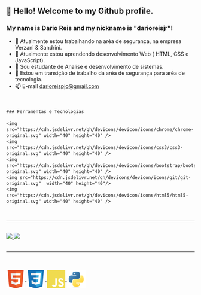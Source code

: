 ## 👋 Hello! Welcome to my Github profile.
### My name is Dario Reis and my nickname is "darioreisjr"!

- 🔭 Atualmente estou trabalhando na aréa de segurança, na empresa Verzani & Sandrini.
- 🌱 Atualmente estou aprendendo desenvolvimento Web ( HTML, CSS e JavaScript).
- 👯 Sou estudante de Analise e desenvolvimento de sistemas.
- 💬 Estou em transição de trabalho da aréa de segurança para aréa de tecnologia.
- 📫 E-mail darioreispjc@gmail.com

<div style="display: inline_block"><br>
  
    ### Ferramentas e Tecnologias

    <img src="https://cdn.jsdelivr.net/gh/devicons/devicon/icons/chrome/chrome-original.svg" width="40" height="40" />
    <img src="https://cdn.jsdelivr.net/gh/devicons/devicon/icons/css3/css3-original.svg" width="40" height="40" />
    <img src="https://cdn.jsdelivr.net/gh/devicons/devicon/icons/bootstrap/bootstrap-original.svg" width="40" height="40" />
    <img src="https://cdn.jsdelivr.net/gh/devicons/devicon/icons/git/git-original.svg"  width="40" height="40"/>
    <img src="https://cdn.jsdelivr.net/gh/devicons/devicon/icons/html5/html5-original.svg" width="40" height="40" />
  
<div>







<br>
<hr>
<br>
<div>
  <a href="https://github.com/darioreisjr">
  <img height="140em" src="https://github-readme-stats.vercel.app/api?username=darioreisjr&show_icons=true&theme=dracula&include_all_commits=true&count_private=true"/>
  <img height="140em" src="https://github-readme-stats.vercel.app/api/top-langs/?username=darioreisjr&theme=blue-green"/>

</div>
  <br>
  <hr>
  <br>

<div style="display: inline_block"><br>
  
  <img align="center" alt="dario-HTML" height="50" width="50" src="https://raw.githubusercontent.com/devicons/devicon/master/icons/html5/html5-original.svg">
  <img align="center" alt="dario-CSS" height="50" width="50" src="https://raw.githubusercontent.com/devicons/devicon/master/icons/css3/css3-original.svg">
  <img align="center" alt="dario-Js" height="50" width="50" src="https://raw.githubusercontent.com/devicons/devicon/master/icons/javascript/javascript-plain.svg">
  <img align="center" alt="dario-Python" height="50" width="50" src="https://raw.githubusercontent.com/devicons/devicon/master/icons/python/python-original.svg">
  
  
  
  </div>

<div>

  </div>
  
  
